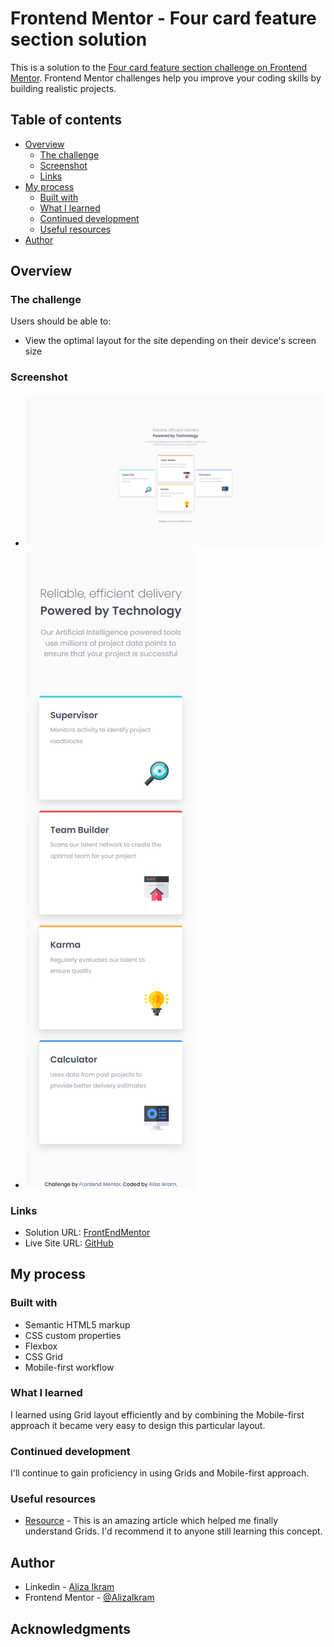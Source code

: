 # Frontend Mentor - Four card feature section solution

This is a solution to the [Four card feature section challenge on Frontend Mentor](https://www.frontendmentor.io/challenges/four-card-feature-section-weK1eFYK). Frontend Mentor challenges help you improve your coding skills by building realistic projects.

## Table of contents

- [Overview](#overview)
  - [The challenge](#the-challenge)
  - [Screenshot](#screenshot)
  - [Links](#links)
- [My process](#my-process)
  - [Built with](#built-with)
  - [What I learned](#what-i-learned)
  - [Continued development](#continued-development)
  - [Useful resources](#useful-resources)
- [Author](#author)

## Overview

### The challenge

Users should be able to:

- View the optimal layout for the site depending on their device's screen size

### Screenshot

- ![Desktop design](./screenshots/desktop.png)
- ![Mobile design](./screenshots/mobile.png)

### Links

- Solution URL: [FrontEndMentor](https://your-solution-url.com)
- Live Site URL: [GitHub](https://github.com/AlizaIkram/four-card-feature-section)

## My process

### Built with

- Semantic HTML5 markup
- CSS custom properties
- Flexbox
- CSS Grid
- Mobile-first workflow

### What I learned

I learned using Grid layout efficiently and by combining the Mobile-first approach it became very easy to design this particular layout.

### Continued development

I'll continue to gain proficiency in using Grids and Mobile-first approach.

### Useful resources

- [Resource](https://www.joshwcomeau.com/css/interactive-guide-to-grid/) - This is an amazing article which helped me finally understand Grids. I'd recommend it to anyone still learning this concept.

## Author

- Linkedin - [Aliza Ikram](https://www.linkedin.com/in/aliza-ikram/)
- Frontend Mentor - [@AlizaIkram](https://www.frontendmentor.io/profile/AlizaIkram)

## Acknowledgments

